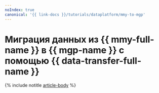 ```yaml
---
noIndex: true
canonical: '{{ link-docs }}/tutorials/dataplatform/mmy-to-mgp'
---
```


# Миграция данных из {{ mmy-full-name }} в {{ mgp-name }} с помощью {{ data-transfer-full-name }}

{% include notitle [article-body](../../_tutorials/dataplatform/mmy-to-mgp.md) %}

